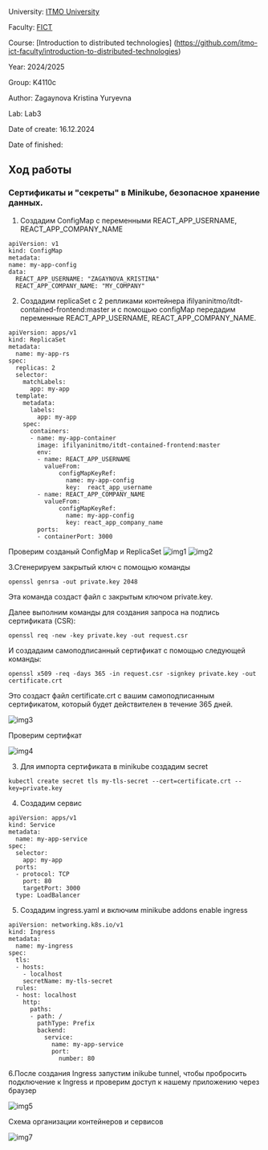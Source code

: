University: [ITMO University](https://itmo.ru/ru/)

Faculty: [FICT](https://fict.itmo.ru)

Course: [Introduction to distributed technologies]
(https://github.com/itmo-ict-faculty/introduction-to-distributed-technologies)

Year: 2024/2025

Group: K4110c

Author: Zagaynova Kristina Yuryevna

Lab: Lab3

Date of create: 16.12.2024

Date of finished:

## Ход работы

### Сертификаты и "секреты" в Minikube, безопасное хранение данных.

1. Создадим ConfigMap с переменными REACT_APP_USERNAME, REACT_APP_COMPANY_NAME

```
apiVersion: v1    
kind: ConfigMap     
metadata:       
name: my-app-config     
data:       
  REACT_APP_USERNAME: "ZAGAYNOVA_KRISTINA"       
  REACT_APP_COMPANY_NAME: "MY_COMPANY"     
```


2. Создадим  replicaSet с 2 репликами контейнера ifilyaninitmo/itdt-contained-frontend:master и с помощью configMap передадим переменные REACT_APP_USERNAME, REACT_APP_COMPANY_NAME.

```
apiVersion: apps/v1     
kind: ReplicaSet     
metadata:       
  name: my-app-rs     
spec:       
  replicas: 2       
  selector:        
    matchLabels:           
      app: my-app       
  template:         
    metadata:           
      labels:             
        app: my-app         
    spec:           
      containers:          
      - name: my-app-container             
        image: ifilyaninitmo/itdt-contained-frontend:master             
        env:
        - name: REACT_APP_USERNAME
          valueFrom:
              configMapKeyRef:
                name: my-app-config 
                key:  react_app_username
        - name: REACT_APP_COMPANY_NAME
          valueFrom:
              configMapKeyRef:
                name: my-app-config 
                key: react_app_company_name
        ports:
        - containerPort: 3000

```
Проверим созданый ConfigMap и ReplicaSet
![img1](./img1.png)
![img2](./img2.png)

3.Cгенерируем закрытый ключ с помощью команды
```
openssl genrsa -out private.key 2048
```
Эта команда создаст файл с закрытым ключом private.key.

Далее выполним команды для создания запроса на подпись сертификата (CSR):
```
openssl req -new -key private.key -out request.csr
```
И создадаим самоподписанный сертификат с помощью следующей команды:
```
openssl x509 -req -days 365 -in request.csr -signkey private.key -out certificate.crt
```
Это создаст файл certificate.crt с вашим самоподписанным сертификатом, который будет действителен в течение 365 дней.

![img3](./img3.png)

Проверим сертифкат 

![img4](./img4.png)

3. Для импорта сертификата в minikube создадим secret

```
kubectl create secret tls my-tls-secret --cert=certificate.crt --key=private.key
```
4. Создадим сервис

```
apiVersion: apps/v1
kind: Service
metadata:
  name: my-app-service
spec:
  selector:
    app: my-app  
  ports:
  - protocol: TCP
    port: 80  
    targetPort: 3000  
  type: LoadBalancer 

```

5. Создадим ingress.yaml и включим minikube addons enable ingress

```
apiVersion: networking.k8s.io/v1
kind: Ingress
metadata:
  name: my-ingress
spec:
  tls:
  - hosts:
    - localhost
    secretName: my-tls-secret 
  rules:
  - host: localhost  
    http:
      paths:
      - path: /        
        pathType: Prefix
        backend:
          service:
            name: my-app-service 
            port:
              number: 80  

```
6.После создания Ingress запустим inikube tunnel, чтобы пробросить подключение к Ingress и проверим доступ к нашему приложению через браузер

![img5](./img5.png)


Схема организации контейнеров и сервисов

![img7](./schema1.png)
